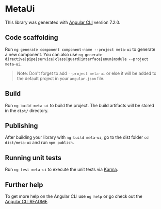 # MetaUi

This library was generated with [Angular CLI](https://github.com/angular/angular-cli) version 7.2.0.

## Code scaffolding

Run `ng generate component component-name --project meta-ui` to generate a new component. You can also use `ng generate directive|pipe|service|class|guard|interface|enum|module --project meta-ui`.
> Note: Don't forget to add `--project meta-ui` or else it will be added to the default project in your `angular.json` file. 

## Build

Run `ng build meta-ui` to build the project. The build artifacts will be stored in the `dist/` directory.

## Publishing

After building your library with `ng build meta-ui`, go to the dist folder `cd dist/meta-ui` and run `npm publish`.

## Running unit tests

Run `ng test meta-ui` to execute the unit tests via [Karma](https://karma-runner.github.io).

## Further help

To get more help on the Angular CLI use `ng help` or go check out the [Angular CLI README](https://github.com/angular/angular-cli/blob/master/README.md).
